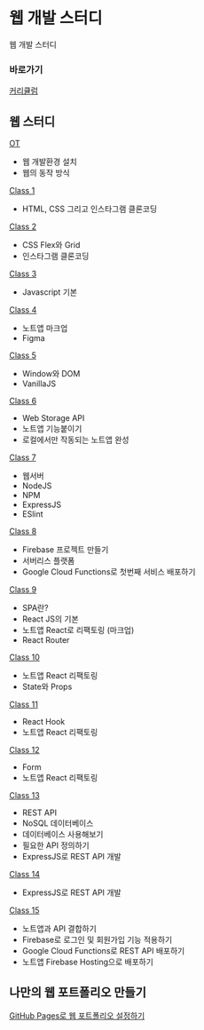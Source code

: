 # 웹 개발 스터디

웹 개발 스터디 

### 바로가기

[커리큘럼](https://www.notion.so/peacemain/2-ff6ee4a8f60045518579036ddd725bd3)

## 웹 스터디

[OT](https://github.com/peacemain-club/web-lecture/tree/master/00_OT)

* 웹 개발환경 설치
* 웹의 동작 방식

[Class 1](https://github.com/peacemain-club/web-lecture/tree/master/01_HTML_CSS)

* HTML, CSS 그리고 인스타그램 클론코딩

[Class 2](https://github.com/peacemain-club/web-lecture/tree/master/02_FLEX_GRID)

* CSS Flex와 Grid
* 인스타그램 클론코딩

[Class 3](https://github.com/peacemain-club/web-lecture/tree/master/03_JS)

* Javascript 기본

[Class 4](https://github.com/peacemain-club/web-lecture/tree/master/04_Markup)

* 노트앱 마크업
* Figma

[Class 5](https://github.com/peacemain-club/web-lecture/tree/master/05_VanillaJS)

* Window와 DOM
* VanillaJS

[Class 6](https://github.com/peacemain-club/web-lecture/tree/master/06_NoteApp)

* Web Storage API
* 노트앱 기능붙이기
* 로컬에서만 작동되는 노트앱 완성

[Class 7]()

* 웹서버
* NodeJS
* NPM
* ExpressJS
* ESlint

[Class 8]()

* Firebase 프로젝트 만들기
* 서버리스 플랫폼
* Google Cloud Functions로 첫번째 서비스 배포하기

[Class 9]()

* SPA란?
* React JS의 기본
* 노트앱 React로 리팩토링 (마크업)
* React Router

[Class 10]()

* 노트앱 React 리팩토링
* State와 Props

[Class 11]()

* React Hook
* 노트앱 React 리팩토링

[Class 12]()

* Form
* 노트앱 React 리팩토링

[Class 13]()

* REST API
* NoSQL 데이터베이스
* 데이터베이스 사용해보기
* 필요한 API 정의하기
* ExpressJS로 REST API 개발

[Class 14]()

* ExpressJS로 REST API 개발

[Class 15]()

* 노트앱과 API 결합하기
* Firebase로 로그인 및 회원가입 기능 적용하기
* Google Cloud Functions로 REST API 배포하기
* 노트앱 Firebase Hosting으로 배포하기



## 나만의 웹 포트폴리오 만들기

[GitHub Pages로 웹 포트폴리오 설정하기](https://github.com/peacemain-club/web-lecture/blob/master/Portfolio/README.md)
